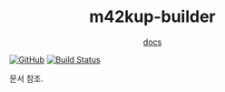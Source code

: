 <h1 align="center">m42kup-builder</h1>

<p align="center"><a href="https://logico-philosophical.github.io/m42kup-builder/docs/build/introduction.html">docs</a></p>

[![GitHub](https://img.shields.io/github/license/logico-philosophical/m42kup-builder)](https://github.com/logico-philosophical/m42kup-builder/blob/master/LICENSE)
[![Build Status](https://img.shields.io/travis/com/logico-philosophical/m42kup-builder)](https://app.travis-ci.com/github/logico-philosophical/m42kup-builder)

문서 참조.
